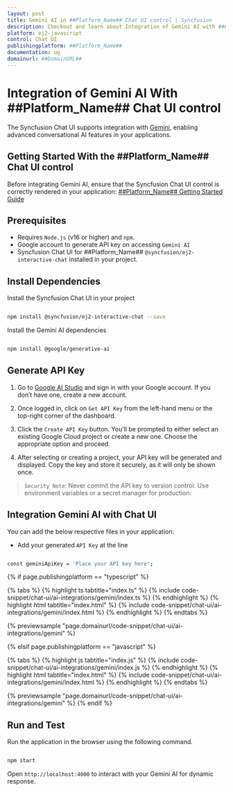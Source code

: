 ```yaml
---
layout: post
title: Gemini AI in ##Platform_Name## Chat UI control | Syncfusion
description: Checkout and learn about Integration of Gemini AI with ##Platform_Name## Chat UI control of Syncfusion Essential JS 2 and more.
platform: ej2-javascript
control: Chat UI 
publishingplatform: ##Platform_Name##
documentation: ug
domainurl: ##DomainURL##
---
```


# Integration of Gemini AI With ##Platform_Name## Chat UI control

The Syncfusion Chat UI supports integration with [Gemini](https://ai.google.dev/gemini-api/docs), enabling advanced conversational AI features in your applications.

## Getting Started With the ##Platform_Name## Chat UI control

Before integrating Gemini AI, ensure that the Syncfusion Chat UI control is correctly rendered in your application:
[ ##Platform_Name## Getting Started Guide](../getting-started)

## Prerequisites

* Requires `Node.js` (v16 or higher) and `npm`.
* Google account to generate API key on accessing `Gemini AI`
* Syncfusion Chat UI for ##Platform_Name## `@syncfusion/ej2-interactive-chat` installed in your project.

## Install Dependencies

Install the Syncfusion Chat UI in your project

```bash 

npm install @syncfusion/ej2-interactive-chat --save

```

Install the Gemini AI dependencies

```bash

npm install @google/generative-ai

```

## Generate API Key

1. Go to [Google AI Studio](https://aistudio.google.com/app/apikey) and sign in with your Google account. If you don’t have one, create a new account. 

2. Once logged in, click on `Get API Key` from the left-hand menu or the top-right corner of the dashboard. 

3. Click the `Create API Key` button. You’ll be prompted to either select an existing Google Cloud project or create a new one. Choose the appropriate option and proceed. 

4. After selecting or creating a project, your API key will be generated and displayed. Copy the key and store it securely, as it will only be shown once.

> `Security Note`: Never commit the API key to version control. Use environment variables or a secret manager for production.

##  Integration Gemini AI with Chat UI

You can add the below respective files in your application:

* Add your generated `API Key` at the line 

```bash

const geminiApiKey = 'Place your API key here'; 

```

{% if page.publishingplatform == "typescript" %}

{% tabs %}
{% highlight ts tabtitle="index.ts" %}
{% include code-snippet/chat-ui/ai-integrations/gemini/index.ts %}
{% endhighlight %}
{% highlight html tabtitle="index.html" %}
{% include code-snippet/chat-ui/ai-integrations/gemini/index.html %}
{% endhighlight %}
{% endtabs %}
        
{% previewsample "page.domainurl/code-snippet/chat-ui/ai-integrations/gemini" %}

{% elsif page.publishingplatform == "javascript" %}

{% tabs %}
{% highlight js tabtitle="index.js" %}
{% include code-snippet/chat-ui/ai-integrations/gemini/index.js %}
{% endhighlight %}
{% highlight html tabtitle="index.html" %}
{% include code-snippet/chat-ui/ai-integrations/gemini/index.html %}
{% endhighlight %}
{% endtabs %}

{% previewsample "page.domainurl/code-snippet/chat-ui/ai-integrations/gemini" %}
{% endif %}

## Run and Test 

Run the application in the browser using the following command.

```bash

npm start

```

Open `http://localhost:4000` to interact with your Gemini AI for dynamic response.

